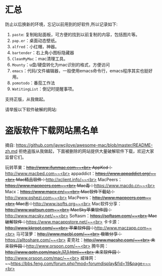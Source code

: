 汇总
====

防止以后换新的环境，忘记以前用到的好软件,所以记录如下:

1.  `paste`: 复制粘贴面板，可方便的找到以前复制的内容，包括图片等。
2.  `pap.er`：桌面动态壁纸。
3.  `alfred`：小红帽，神器。
4.  `bartender`：右上角小图标隐藏器
5.  `CleanMyMac`：mac清理工具。
6.  `Mounty`：u盘/硬盘转化为mac识别的格式，方便访问
7.  `emacs`：代码/文件编辑器，一般使用emacs命令行，emacs程序其实也挺好用。
8.  `pomotodo`：番茄工作法
9.  `WatitingList`：倒记时提醒事项。

支持正版，从我做起。

请举报以下软件破解的网站:
# 盗版软件下载网站黑名单
摘自: https://github.com/jaywcjlove/awesome-mac/blob/master/README-zh.md
拒绝盗版从我做起，下面被删除的网站提供大量破解软件下载，欢迎大家监督它们。

玩转苹果：~~http://www.ifunmac.com~~<br>
AppKed：~~http://www.macbed.com~~<br>
appaddict：~~https://www.appaddict.org/~~<br>
Mac精品软件：~~http://xclient.info/~~<br>
MacPeers：~~https://www.macpeers.com~~<br>
Mac毒：~~https://www.macdo.cn~~<br>
Macx：~~https://www.macx.cn/~~<br>
Mac软件下载站：~~http://www.pshezi.com~~<br>
MacPeers：~~http://www.macpeers.com~~<br>
Mac志：~~http://www.isofts.org~~<br>
Mac软件分享：~~http://www.waitsun.com~~<br>
MacSky苹果软件园：~~http://www.macsky.net/~~<br>
Softasm：~~https://softasm.com/~~<br>
Mac破解软件：~~https://www.macappstore.net/~~<br>
卡卡源：~~http://www.kkroot.com/~~<br>
苹果软件园：~~http://www.maczapp.com~~<br>
马可菠萝：~~http://www.macbl.com/~~<br>
极致分享：~~https://alltoshare.com/~~<br>
麦克社：~~http://www.macshe.com/~~<br>
未来软件园：~~http://www.orsoon.com/~~<br>
腾牛网：~~http://www.qqtn.com/mac/r_17_1.html~~<br>
未来软件园：~~http://www.orsoon.com/mac/~~<br>
威锋网：~~https://bbs.feng.com/forum.php?mod=forumdisplay&fid=19&page=~~<br>